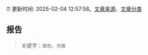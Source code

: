 :alarm_clock: 更新时间: 2025-02-04 12:57:58。[文章来源](/README.md)、[文章分类](/TAGS.md)

## 报告


> 关键字：`报告`、`月报`



